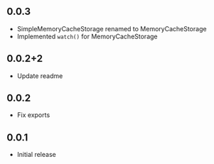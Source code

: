 ## 0.0.3
* SimpleMemoryCacheStorage renamed to MemoryCacheStorage
* Implemented `watch()` for MemoryCacheStorage

## 0.0.2+2
* Update readme

## 0.0.2
* Fix exports

## 0.0.1
* Initial release
